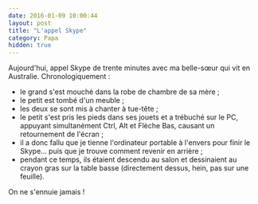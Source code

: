 ```yaml
---
date: 2016-01-09 10:00:44
layout: post
title: "L'appel Skype"
category: Papa
hidden: true
---
```


Aujourd'hui, appel Skype de trente minutes avec ma belle-sœur qui vit en Australie. Chronologiquement&nbsp;:

* le grand s'est mouché dans la robe de chambre de sa mère ;
* le petit est tombé d'un meuble ;
* les deux se sont mis à chanter à tue-tête ;
* le petit s'est pris les pieds dans ses jouets et a trébuché sur le PC, appuyant simultanément Ctrl, Alt et Flèche Bas, causant un retournement de l'écran ;
* il a donc fallu que je tienne l'ordinateur portable à l'envers pour finir le Skype… puis que je trouve comment revenir en arrière ;
* pendant ce temps, ils étaient descendu au salon et dessinaient au crayon gras sur la table basse (directement dessus, hein, pas sur une feuille).

On ne s'ennuie jamais !
